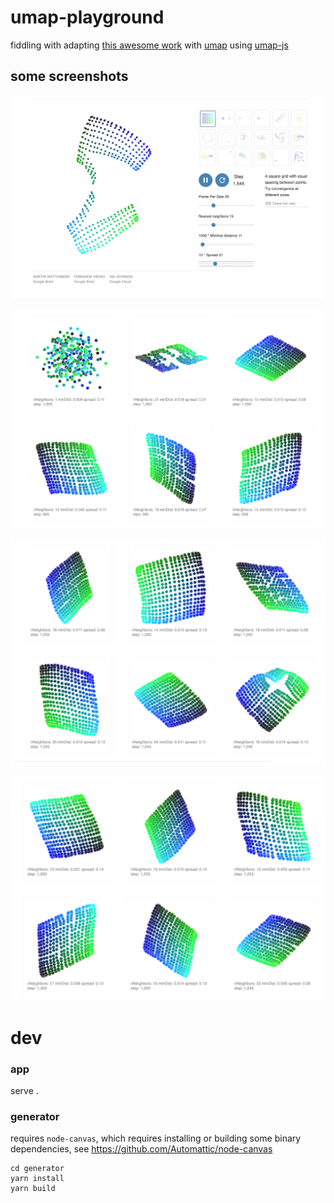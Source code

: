 # umap-playground
fiddling with adapting [this awesome work](https://distill.pub/2016/misread-tsne/) with [umap](https://arxiv.org/abs/1802.03426) using [umap-js](https://github.com/PAIR-code/umap-js)


## some screenshots
![0](docs/docs-0.png)

![1](docs/docs-1.png)

![2](docs/docs-2.png)

![3](docs/docs-3.png)

# dev
### app
serve .
### generator
requires `node-canvas`, which requires installing or building some binary dependencies, see https://github.com/Automattic/node-canvas

```
cd generator
yarn install
yarn build
```
